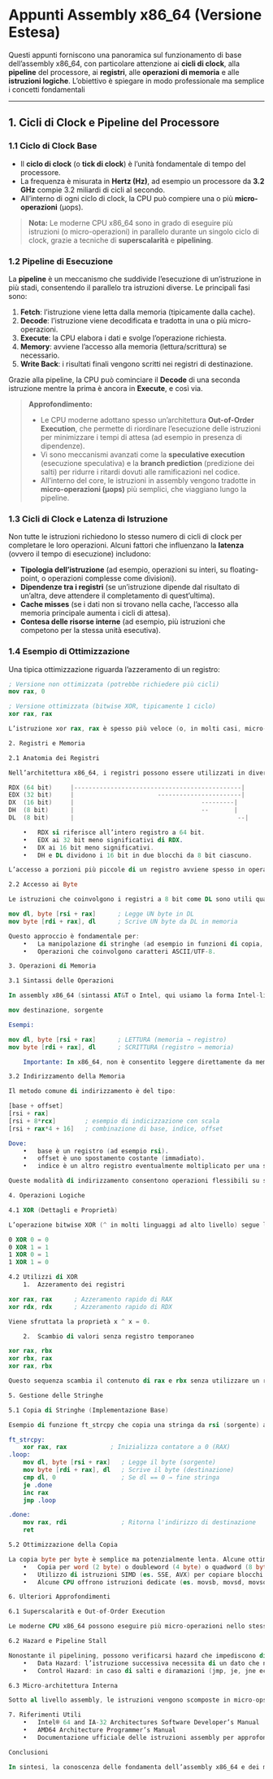 # Appunti Assembly x86_64 (Versione Estesa)

Questi appunti forniscono una panoramica sul funzionamento di base dell’assembly x86_64, con particolare attenzione ai **cicli di clock**, alla **pipeline** del processore, ai **registri**, alle **operazioni di memoria** e alle **istruzioni logiche**. L’obiettivo è spiegare in modo professionale ma semplice i concetti fondamentali

---

## 1. Cicli di Clock e Pipeline del Processore

### 1.1 Ciclo di Clock Base

- Il **ciclo di clock** (o **tick di clock**) è l’unità fondamentale di tempo del processore.  
- La frequenza è misurata in **Hertz (Hz)**, ad esempio un processore da **3.2 GHz** compie 3.2 miliardi di cicli al secondo.  
- All’interno di ogni ciclo di clock, la CPU può compiere una o più **micro-operazioni** (μops).  

> **Nota:** Le moderne CPU x86_64 sono in grado di eseguire più istruzioni (o micro-operazioni) in parallelo durante un singolo ciclo di clock, grazie a tecniche di **superscalarità** e **pipelining**.  

### 1.2 Pipeline di Esecuzione

La **pipeline** è un meccanismo che suddivide l’esecuzione di un’istruzione in più stadi, consentendo il parallelo tra istruzioni diverse. Le principali fasi sono:

1. **Fetch**: l’istruzione viene letta dalla memoria (tipicamente dalla cache).  
2. **Decode**: l’istruzione viene decodificata e tradotta in una o più micro-operazioni.  
3. **Execute**: la CPU elabora i dati e svolge l’operazione richiesta.  
4. **Memory**: avviene l’accesso alla memoria (lettura/scrittura) se necessario.  
5. **Write Back**: i risultati finali vengono scritti nei registri di destinazione.

Grazie alla pipeline, la CPU può cominciare il **Decode** di una seconda istruzione mentre la prima è ancora in **Execute**, e così via.

> **Approfondimento:**  
> - Le CPU moderne adottano spesso un’architettura **Out-of-Order Execution**, che permette di riordinare l’esecuzione delle istruzioni per minimizzare i tempi di attesa (ad esempio in presenza di dipendenze).  
> - Vi sono meccanismi avanzati come la **speculative execution** (esecuzione speculativa) e la **branch prediction** (predizione dei salti) per ridurre i ritardi dovuti alle ramificazioni nel codice.  
> - All’interno del core, le istruzioni in assembly vengono tradotte in **micro-operazioni (μops)** più semplici, che viaggiano lungo la pipeline.

### 1.3 Cicli di Clock e Latenza di Istruzione

Non tutte le istruzioni richiedono lo stesso numero di cicli di clock per completare le loro operazioni. Alcuni fattori che influenzano la **latenza** (ovvero il tempo di esecuzione) includono:

- **Tipologia dell’istruzione** (ad esempio, operazioni su interi, su floating-point, o operazioni complesse come divisioni).  
- **Dipendenze tra i registri** (se un’istruzione dipende dal risultato di un’altra, deve attendere il completamento di quest’ultima).  
- **Cache misses** (se i dati non si trovano nella cache, l’accesso alla memoria principale aumenta i cicli di attesa).  
- **Contesa delle risorse interne** (ad esempio, più istruzioni che competono per la stessa unità esecutiva).  

### 1.4 Esempio di Ottimizzazione

Una tipica ottimizzazione riguarda l’azzeramento di un registro:

```nasm
; Versione non ottimizzata (potrebbe richiedere più cicli)
mov rax, 0

; Versione ottimizzata (bitwise XOR, tipicamente 1 ciclo)
xor rax, rax

L’istruzione xor rax, rax è spesso più veloce (o, in molti casi, micro-ottimizzata) rispetto a mov rax, 0, in quanto non necessita di caricare il valore immediato 0 ed è trattata dalla pipeline come un’operazione logica elementare.

2. Registri e Memoria

2.1 Anatomia dei Registri

Nell’architettura x86_64, i registri possono essere utilizzati in diverse dimensioni. Ad esempio, il registro RDX (64 bit) può essere scomposto in:

RDX (64 bit)     |----------------------------------------------|
EDX (32 bit)     |                       -----------------------|
DX  (16 bit)     |                                   ---------|
DH  (8 bit)      |                                   --       |
DL  (8 bit)      |                                             --|

	•	RDX si riferisce all’intero registro a 64 bit.
	•	EDX ai 32 bit meno significativi di RDX.
	•	DX ai 16 bit meno significativi.
	•	DH e DL dividono i 16 bit in due blocchi da 8 bit ciascuno.

L’accesso a porzioni più piccole di un registro avviene spesso in operazioni di manipolazione di byte o di word.

2.2 Accesso ai Byte

Le istruzioni che coinvolgono i registri a 8 bit come DL sono utili quando si desidera leggere o scrivere un singolo byte:

mov dl, byte [rsi + rax]      ; Legge UN byte in DL
mov byte [rdi + rax], dl      ; Scrive UN byte da DL in memoria

Questo approccio è fondamentale per:
	•	La manipolazione di stringhe (ad esempio in funzioni di copia, confronto, concatenazione).
	•	Operazioni che coinvolgono caratteri ASCII/UTF-8.

3. Operazioni di Memoria

3.1 Sintassi delle Operazioni

In assembly x86_64 (sintassi AT&T o Intel, qui usiamo la forma Intel-like), l’istruzione mov segue tipicamente il formato:

mov destinazione, sorgente

Esempi:

mov dl, byte [rsi + rax]      ; LETTURA (memoria → registro)
mov byte [rdi + rax], dl      ; SCRITTURA (registro → memoria)

	Importante: In x86_64, non è consentito leggere direttamente da memoria e scrivere in memoria nella stessa istruzione (non esistono istruzioni mov [mem1], [mem2]).

3.2 Indirizzamento della Memoria

Il metodo comune di indirizzamento è del tipo:

[base + offset]
[rsi + rax]
[rsi + 8*rcx]        ; esempio di indicizzazione con scala
[rsi + rax*4 + 16]   ; combinazione di base, indice, offset

Dove:
	•	base è un registro (ad esempio rsi).
	•	offset è uno spostamento costante (immadiato).
	•	indice è un altro registro eventualmente moltiplicato per una scala (1, 2, 4, 8).

Queste modalità di indirizzamento consentono operazioni flessibili su strutture dati, array e campi di strutture.

4. Operazioni Logiche

4.1 XOR (Dettagli e Proprietà)

L’operazione bitwise XOR (^ in molti linguaggi ad alto livello) segue la tabella:

0 XOR 0 = 0
0 XOR 1 = 1
1 XOR 0 = 1
1 XOR 1 = 0

4.2 Utilizzi di XOR
	1.	Azzeramento dei registri

xor rax, rax      ; Azzeramento rapido di RAX
xor rdx, rdx      ; Azzeramento rapido di RDX

Viene sfruttata la proprietà x ^ x = 0.

	2.	Scambio di valori senza registro temporaneo

xor rax, rbx
xor rbx, rax
xor rax, rbx

Questo sequenza scambia il contenuto di rax e rbx senza utilizzare un registro di appoggio. Tuttavia, nelle CPU moderne, è spesso più veloce usare un registro temporaneo anziché la “tecnica XOR”.

5. Gestione delle Stringhe

5.1 Copia di Stringhe (Implementazione Base)

Esempio di funzione ft_strcpy che copia una stringa da rsi (sorgente) a rdi (destinazione) e ritorna l’indirizzo di destinazione in rax:

ft_strcpy:
    xor rax, rax            ; Inizializza contatore a 0 (RAX)
.loop:
    mov dl, byte [rsi + rax]   ; Legge il byte (sorgente)
    mov byte [rdi + rax], dl   ; Scrive il byte (destinazione)
    cmp dl, 0                  ; Se dl == 0 → fine stringa
    je .done
    inc rax
    jmp .loop

.done:
    mov rax, rdi               ; Ritorna l'indirizzo di destinazione
    ret

5.2 Ottimizzazione della Copia

La copia byte per byte è semplice ma potenzialmente lenta. Alcune ottimizzazioni possibili:
	•	Copia per word (2 byte) o doubleword (4 byte) o quadword (8 byte), sfruttando registri di dimensioni maggiori.
	•	Utilizzo di istruzioni SIMD (es. SSE, AVX) per copiare blocchi di dati più grandi in un singolo passaggio.
	•	Alcune CPU offrono istruzioni dedicate (es. movsb, movsd, movsq) per copiare dati in maniera sequenziale; tuttavia, le prestazioni rispetto a istruzioni SIMD possono variare in base alla microarchitettura.

6. Ulteriori Approfondimenti

6.1 Superscalarità e Out-of-Order Execution

Le moderne CPU x86_64 possono eseguire più micro-operazioni nello stesso ciclo di clock, grazie al design superscalare. In aggiunta, l’Out-of-Order Execution permette di riorganizzare l’ordine di esecuzione delle istruzioni (purché non vi siano dipendenze logiche che lo impediscano). Questo massimizza il throughput della pipeline, riducendo i cicli di attesa (stall).

6.2 Hazard e Pipeline Stall

Nonostante il pipelining, possono verificarsi hazard che impediscono di proseguire con le istruzioni successive:
	•	Data Hazard: l’istruzione successiva necessita di un dato che non è ancora disponibile (dipendenza in lettura).
	•	Control Hazard: in caso di salti e diramazioni (jmp, je, jne ecc.), la CPU può dover fare branch prediction. Se la predizione è errata, occorre svuotare parte della pipeline e ricaricare il flusso corretto di istruzioni (penalità in cicli di clock).

6.3 Micro-architettura Interna

Sotto al livello assembly, le istruzioni vengono scomposte in micro-ops ed eseguite da unità esecutive specializzate (ad esempio ALU, FPU, unità di load/store). La CPU gestisce un reorder buffer (ROB) per poter ritirare (commit) i risultati nell’ordine corretto, anche se l’esecuzione avviene in modo riorganizzato.

7. Riferimenti Utili
	•	Intel® 64 and IA-32 Architectures Software Developer’s Manual
	•	AMD64 Architecture Programmer’s Manual
	•	Documentazione ufficiale delle istruzioni assembly per approfondire opcode, cicli di clock e comportamento.

Conclusioni

In sintesi, la conoscenza delle fondamenta dell’assembly x86_64 e dei meccanismi di funzionamento della CPU (cicli di clock, pipeline, registri e memoria) è cruciale per l’ottimizzazione del codice a basso livello. Comprendere come la CPU decodifica ed esegue le istruzioni, e come gestisce le dipendenze e i salti, permette di scrivere routine molto performanti e di diagnosticare colli di bottiglia.
